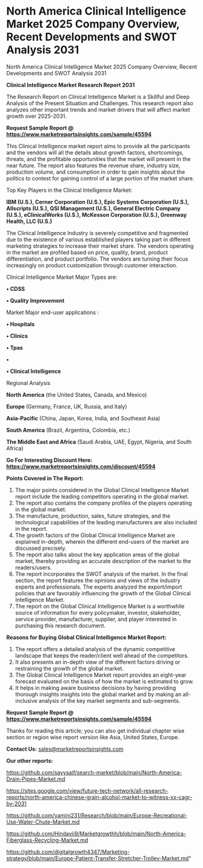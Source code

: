 # North America Clinical Intelligence Market 2025 Company Overview, Recent Developments and SWOT Analysis 2031
North America Clinical Intelligence Market 2025 Company Overview, Recent Developments and SWOT Analysis 2031

<strong>Clinical Intelligence Market Research Report 2031</strong>

The Research Report on Clinical Intelligence Market is a Skillful and Deep Analysis of the Present Situation and Challenges. This research report also analyzes other important trends and market drivers that will affect market growth over 2025-2031.

<strong>Request Sample Report @ <a href=https://www.marketreportsinsights.com/sample/45594>https://www.marketreportsinsights.com/sample/45594</a></strong>

This Clinical Intelligence market report aims to provide all the participants and the vendors will all the details about growth factors, shortcomings, threats, and the profitable opportunities that the market will present in the near future. The report also features the revenue share, industry size, production volume, and consumption in order to gain insights about the politics to contest for gaining control of a large portion of the market share.

Top Key Players in the Clinical Intelligence Market:

<strong>IBM (U.S.), Cerner Corporation (U.S.), Epic Systems Corporation (U.S.), Allscripts (U.S.), QSI Management (U.S.), General Electric Company (U.S.), eClinicalWorks (U.S.), McKesson Corporation (U.S.), Greenway Health, LLC (U.S.)</strong>

The Clinical Intelligence Industry is severely competitive and fragmented due to the existence of various established players taking part in different marketing strategies to increase their market share. The vendors operating in the market are profiled based on price, quality, brand, product differentiation, and product portfolio. The vendors are turning their focus increasingly on product customization through customer interaction.

Clinical Intelligence Market Major Types are:

<strong>•  CDSS

•  Quality Improvement</strong>

Market Major end-user applications :

<strong>•  Hospitals

•  Clinics

•  Tpas

•  

•  Clinical Intelligence</strong>

Regional Analysis

</u><strong><b>North America</b></strong> (the United States, Canada, and Mexico)

<strong><b>Europe </b></strong>(Germany, France, UK, Russia, and Italy)

<strong><b>Asia-Pacific</b></strong> (China, Japan, Korea, India, and Southeast Asia)

<strong><b>South America</b></strong> (Brazil, Argentina, Colombia, etc.)

<strong><b>The Middle East and Africa</b></strong> (Saudi Arabia, UAE, Egypt, Nigeria, and South Africa)

<strong>Go For Interesting Discount Here: <a href=https://www.marketreportsinsights.com/discount/45594>https://www.marketreportsinsights.com/discount/45594</a></strong>

<strong>Points Covered in The Report:</strong>
<ol>
  <li>The major points considered in the Global Clinical Intelligence Market report include the leading competitors operating in the global market.</li>
  <li>The report also contains the company profiles of the players operating in the global market.</li>
  <li>The manufacture, production, sales, future strategies, and the technological capabilities of the leading manufacturers are also included in the report.</li>
  <li>The growth factors of the Global Clinical Intelligence Market are explained in-depth, wherein the different end-users of the market are discussed precisely.</li>
  <li>The report also talks about the key application areas of the global market, thereby providing an accurate description of the market to the readers/users.</li>
  <li>The report incorporates the SWOT analysis of the market. In the final section, the report features the opinions and views of the industry experts and professionals. The experts analyzed the export/import policies that are favorably influencing the growth of the Global Clinical Intelligence Market.</li>
  <li>The report on the Global Clinical Intelligence Market is a worthwhile source of information for every policymaker, investor, stakeholder, service provider, manufacturer, supplier, and player interested in purchasing this research document.</li>
</ol>
<strong>Reasons for Buying Global Clinical Intelligence Market Report:</strong>

<ol>
  <li>The report offers a detailed analysis of the dynamic competitive landscape that keeps the reader/client well ahead of the competitors.</li>
  <li>It also presents an in-depth view of the different factors driving or restraining the growth of the global market.</li>
  <li>The Global Clinical Intelligence Market report provides an eight-year forecast evaluated on the basis of how the market is estimated to grow.</li>
  <li>It helps in making aware business decisions by having providing thorough insights insights into the global market and by making an all-inclusive analysis of the key market segments and sub-segments.</li>
</ol>
<strong>Request Sample Report @ <a href=https://www.marketreportsinsights.com/sample/45594>https://www.marketreportsinsights.com/sample/45594</a></strong>


Thanks for reading this article; you can also get individual chapter wise section or region wise report version like Asia, United States, Europe.

<strong>Contact Us:</strong>
sales@marketreportsinsights.com

<strong>Our other reports:</strong>

<a href=https://github.com/sayysaif/search-market/blob/main/North-America-Drain-Pipes-Market.md>https://github.com/sayysaif/search-market/blob/main/North-America-Drain-Pipes-Market.md</a>

<a href=https://sites.google.com/view/future-tech-network/all-research-reports/north-america-chinese-grain-alcohol-market-to-witness-xx-cagr-by-2031>https://sites.google.com/view/future-tech-network/all-research-reports/north-america-chinese-grain-alcohol-market-to-witness-xx-cagr-by-2031</a>

<a href=https://github.com/yamini231/Research/blob/main/Europe-Recreational-Use-Water-Chute-Market.md>https://github.com/yamini231/Research/blob/main/Europe-Recreational-Use-Water-Chute-Market.md</a>

<a href=https://github.com/Hindavii9/Marketgrowthh/blob/main/North-America-Fiberglass-Recycling-Market.md>https://github.com/Hindavii9/Marketgrowthh/blob/main/North-America-Fiberglass-Recycling-Market.md</a>

<a href=https://github.com/digitalgrowth4347/Marketing-strategy/blob/main/Europe-Patient-Transfer-Stretcher-Trolley-Market.md>https://github.com/digitalgrowth4347/Marketing-strategy/blob/main/Europe-Patient-Transfer-Stretcher-Trolley-Market.md</a>"
